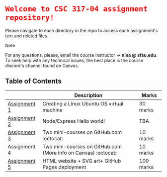 # <code style="color:red"> Welcome to CSC 317-04 assignment repository!</code>
Please navigate to each directory in the repo to access each assignment's text and related files.
> [!NOTE]
> For any questions, please, email the course instructor &rarr; **nina @ sfsu.edu**.
> To seek help with any technical issues, the best place is the course discord's channel found on Canvas. 

## Table of Contents
|| Description | Marks|
| --- | --- |---|
| [Assignment 1](assignment-1/README.md)| Creating a Linux Ubuntu OS virtual machine | 30 marks|
| [Assignment 2](assignment-2/README.md)| Node/Express Hello world!|   TBA|
| [Assignment 3](assignment-3/README.md)| Two mini-courses on GitHub.com :octocat: | 10 marks|
| Assignment 4| Two mini-courses on GitHub.com (More info on Canvas) :octocat: | 10 marks|
| [Assignment 5](assignment-5/READme.md)| HTML website + SVG art+ GitHub Pages deployment | 100 marks|
